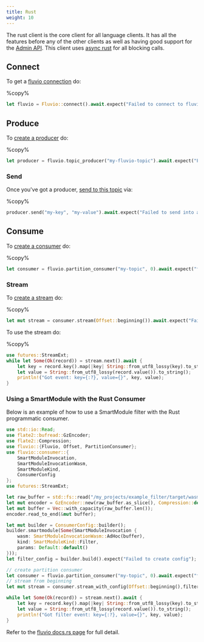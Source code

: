 ```yaml
---
title: Rust
weight: 10
---
```


The rust client is the core client for all language clients. It has all the
features before any of the other clients as well as having good support for the
[Admin API]. This client uses [async rust] for all blocking calls.

## Connect

To get a [fluvio connection] do:

%copy%
```rust
let fluvio = Fluvio::connect().await.expect("Failed to connect to fluvio");
```

[fluvio connection]: https://docs.rs/fluvio/0.8.0/fluvio/struct.Fluvio.html#method.connect

## Produce

To [create a producer] do:

%copy%
```rust
let producer = fluvio.topic_producer("my-fluvio-topic").await.expect("Failed to create a producer");
```

[create a producer]: https://docs.rs/fluvio/0.8.0/fluvio/struct.Fluvio.html#method.topic_producer

### Send

Once you've got a producer, [send to this topic] via:

%copy%
```rust
producer.send("my-key", "my-value").await.expect("Failed to send into a record");
```

[send to this topic]: https://docs.rs/fluvio/0.8.0/fluvio/struct.TopicProducer.html#method.send

## Consume

To [create a consumer] do:

%copy%
```rust
let consumer = fluvio.partition_consumer("my-topic", 0).await.expect("failed to create consumer");
```

[create a consumer]: https://docs.rs/fluvio/0.8.0/fluvio/struct.Fluvio.html#method.partition_consumer

### Stream

To [create a stream] do:

%copy%
```rust
let mut stream = consumer.stream(Offset::beginning()).await.expect("Failed to create stream");
```

[create a stream]: https://docs.rs/fluvio/0.8.0/fluvio/consumer/struct.PartitionConsumer.html#method.stream

To use the stream do:

%copy%
```rust
use futures::StreamExt;
while let Some(Ok(record)) = stream.next().await {
    let key = record.key().map(|key| String::from_utf8_lossy(key).to_string());
    let value = String::from_utf8_lossy(record.value()).to_string();
    println!("Got event: key={:?}, value={}", key, value);
}
```

### Using a SmartModule with the Rust Consumer

Below is an example of how to use a SmartModule filter with the Rust
programmatic consumer.

```rust
use std::io::Read;
use flate2::bufread::GzEncoder;
use flate2::Compression;
use fluvio::{Fluvio, Offset, PartitionConsumer};
use fluvio::consumer::{
    SmartModuleInvocation,
    SmartModuleInvocationWasm,
    SmartModuleKind,
    ConsumerConfig
};
use futures::StreamExt;

let raw_buffer = std::fs::read("/my_projects/example_filter/target/wasm32-unknown-unknown/release/example_filter.wasm").expect("wasm file is missing");
let mut encoder = GzEncoder::new(raw_buffer.as_slice(), Compression::default());
let mut buffer = Vec::with_capacity(raw_buffer.len());
encoder.read_to_end(&mut buffer);

let mut builder = ConsumerConfig::builder();
builder.smartmodule(Some(SmartModuleInvocation {
    wasm: SmartModuleInvocationWasm::AdHoc(buffer),
    kind: SmartModuleKind::Filter,
    params: Default::default()
}));
let filter_config = builder.build().expect("Failed to create config");

// create partition consumer
let consumer = fluvio.partition_consumer("my-topic", 0).await.expect("failed to create consumer");
// stream from beginning
let mut stream = consumer.stream_with_config(Offset::beginning(),filter_config).await.expect("Failed to create stream");

while let Some(Ok(record)) = stream.next().await {
    let key = record.key().map(|key| String::from_utf8_lossy(key).to_string());
    let value = String::from_utf8_lossy(record.value()).to_string();
    println!("Got filter event: key={:?}, value={}", key, value);
}
```

Refer to the [fluvio docs.rs page] for full detail.

[Admin Api]: https://docs.rs/fluvio/0.8.0/fluvio/struct.FluvioAdmin.html
[async rust]: https://rust-lang.github.io/async-book/
[fluvio docs.rs page]: https://docs.rs/fluvio/
